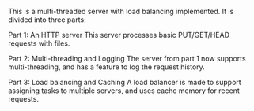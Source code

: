 This is a multi-threaded server with load balancing implemented.
It is divided into three parts:

Part 1: An HTTP server
This server processes basic PUT/GET/HEAD requests with files.

Part 2: Multi-threading and Logging
The server from part 1 now supports multi-threading, and has a feature to log the request history.

Part 3: Load balancing and Caching
A load balancer is made to support assigning tasks to multiple servers, and uses cache memory for recent requests.
